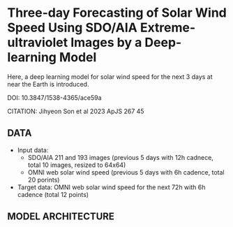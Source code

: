# Three-day Forecasting of Solar Wind Speed Using SDO/AIA Extreme-ultraviolet Images by a Deep-learning Model

Here, a deep learning model for solar wind speed for the next 3 days at near the Earth is introduced.

DOI: 10.3847/1538-4365/ace59a </br>

CITATION: Jihyeon Son et al 2023 ApJS 267 45

## DATA 
- Input data:
  - SDO/AIA 211 and 193 images (previous 5 days with 12h cadnece, total 10 images, resized to 64x64)
  - OMNI web solar wind speed (previous 5 days with 6h cadence, total 20 porints) 
- Target data: OMNI web solar wind speed for the next 72h with 6h cadence (total 12 points)

## MODEL ARCHITECTURE
